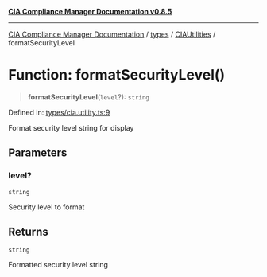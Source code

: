[**CIA Compliance Manager Documentation v0.8.5**](../../../../README.md)

***

[CIA Compliance Manager Documentation](../../../../modules.md) / [types](../../../README.md) / [CIAUtilities](../README.md) / formatSecurityLevel

# Function: formatSecurityLevel()

> **formatSecurityLevel**(`level`?): `string`

Defined in: [types/cia.utility.ts:9](https://github.com/Hack23/cia-compliance-manager/blob/b7c3bc9644fb5b9d82b5b184ba290206da25104b/src/types/cia.utility.ts#L9)

Format security level string for display

## Parameters

### level?

`string`

Security level to format

## Returns

`string`

Formatted security level string
